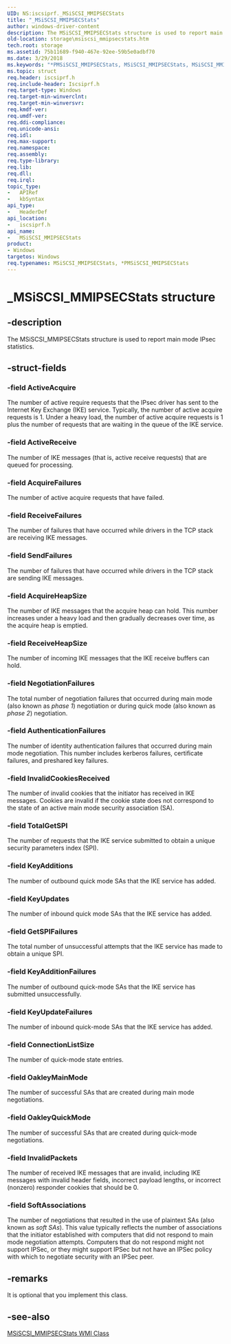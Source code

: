 ```yaml
---
UID: NS:iscsiprf._MSiSCSI_MMIPSECStats
title: "_MSiSCSI_MMIPSECStats"
author: windows-driver-content
description: The MSiSCSI_MMIPSECStats structure is used to report main mode IPsec statistics.
old-location: storage\msiscsi_mmipsecstats.htm
tech.root: storage
ms.assetid: 75b11689-f940-467e-92ee-59b5e0adbf70
ms.date: 3/29/2018
ms.keywords: "*PMSiSCSI_MMIPSECStats, MSiSCSI_MMIPSECStats, MSiSCSI_MMIPSECStats structure [Storage Devices], PMSiSCSI_MMIPSECStats, PMSiSCSI_MMIPSECStats structure pointer [Storage Devices], _MSiSCSI_MMIPSECStats, iscsiprf/MSiSCSI_MMIPSECStats, iscsiprf/PMSiSCSI_MMIPSECStats, storage.msiscsi_mmipsecstats, structs-iSCSI_6edce57f-fce5-422a-a98f-049cc6418514.xml"
ms.topic: struct
req.header: iscsiprf.h
req.include-header: Iscsiprf.h
req.target-type: Windows
req.target-min-winverclnt: 
req.target-min-winversvr: 
req.kmdf-ver: 
req.umdf-ver: 
req.ddi-compliance: 
req.unicode-ansi: 
req.idl: 
req.max-support: 
req.namespace: 
req.assembly: 
req.type-library: 
req.lib: 
req.dll: 
req.irql: 
topic_type:
-	APIRef
-	kbSyntax
api_type:
-	HeaderDef
api_location:
-	iscsiprf.h
api_name:
-	MSiSCSI_MMIPSECStats
product:
- Windows
targetos: Windows
req.typenames: MSiSCSI_MMIPSECStats, *PMSiSCSI_MMIPSECStats
---
```


# _MSiSCSI_MMIPSECStats structure


## -description


The MSiSCSI_MMIPSECStats structure is used to report main mode IPsec statistics. 


## -struct-fields




### -field ActiveAcquire

The number of active require requests that the IPsec driver has sent to the Internet Key Exchange (IKE) service. Typically, the number of active acquire requests is 1. Under a heavy load, the number of active acquire requests is 1 plus the number of requests that are waiting in the queue of the IKE service. 


### -field ActiveReceive

The number of IKE messages (that is, active receive requests) that are queued for processing.


### -field AcquireFailures

The number of active acquire requests that have failed.


### -field ReceiveFailures

The number of failures that have occurred while drivers in the TCP stack are receiving IKE messages.


### -field SendFailures

The number of failures that have occurred while drivers in the TCP stack are sending IKE messages.


### -field AcquireHeapSize

The number of IKE messages that the acquire heap can hold. This number increases under a heavy load and then gradually decreases over time, as the acquire heap is emptied.


### -field ReceiveHeapSize

The number of incoming IKE messages that the IKE receive buffers can hold.


### -field NegotiationFailures

The total number of negotiation failures that occurred during main mode (also known as <i>phase 1</i>) negotiation or during quick mode (also known as <i>phase 2</i>) negotiation.


### -field AuthenticationFailures

The number of identity authentication failures that occurred during main mode negotiation. This number includes kerberos failures, certificate failures, and preshared key failures.


### -field InvalidCookiesReceived

The number of invalid cookies that the initiator has received in IKE messages. Cookies are invalid if the cookie state does not correspond to the state of an active main mode security association (SA).


### -field TotalGetSPI

The number of requests that the IKE service submitted to obtain a unique security parameters index (SPI).


### -field KeyAdditions

The number of outbound quick mode SAs that the IKE service has added.


### -field KeyUpdates

The number of inbound quick mode SAs that the IKE service has added.


### -field GetSPIFailures

The total number of unsuccessful attempts that the IKE service has made to obtain a unique SPI. 


### -field KeyAdditionFailures

The number of outbound quick-mode SAs that the IKE service has submitted unsuccessfully.


### -field KeyUpdateFailures

The number of inbound quick-mode SAs that the IKE service has added.


### -field ConnectionListSize

The number of quick-mode state entries.


### -field OakleyMainMode

The number of successful SAs that are created during main mode negotiations.


### -field OakleyQuickMode

The number of successful SAs that are created during quick-mode negotiations.


### -field InvalidPackets

The number of received IKE messages that are invalid, including IKE messages with invalid header fields, incorrect payload lengths, or incorrect (nonzero) responder cookies that should be 0.


### -field SoftAssociations

The number of negotiations that resulted in the use of plaintext SAs (also known as <i>soft SAs</i>). This value typically reflects the number of associations that the initiator established with computers that did not respond to main mode negotiation attempts. Computers that do not respond might not support IPSec, or they might support IPSec but not have an IPSec policy with which to negotiate security with an IPSec peer.


## -remarks



It is optional that you implement this class.




## -see-also




<a href="https://msdn.microsoft.com/library/windows/hardware/ff563077">MSiSCSI_MMIPSECStats WMI Class</a>
 

 

